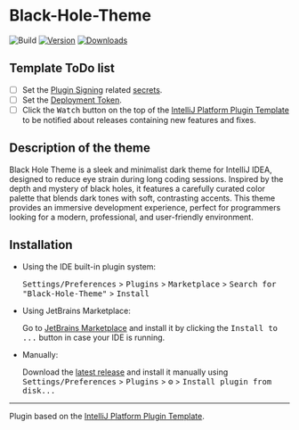# Black-Hole-Theme

![Build](https://github.com/iamjuaness/Black-Hole-Theme/workflows/Build/badge.svg)
[![Version](https://img.shields.io/jetbrains/plugin/v/25984-black-hole-theme.svg)](https://plugins.jetbrains.com/plugin/25984-black-hole-theme)
[![Downloads](https://img.shields.io/jetbrains/plugin/d/25984-black-hole-theme.svg)](https://plugins.jetbrains.com/plugin/25984-black-hole-theme)

## Template ToDo list
- [ ] Set the [Plugin Signing](https://plugins.jetbrains.com/docs/intellij/plugin-signing.html?from=IJPluginTemplate) related [secrets](https://github.com/JetBrains/intellij-platform-plugin-template#environment-variables).
- [ ] Set the [Deployment Token](https://plugins.jetbrains.com/docs/marketplace/plugin-upload.html?from=IJPluginTemplate).
- [ ] Click the <kbd>Watch</kbd> button on the top of the [IntelliJ Platform Plugin Template][template] to be notified about releases containing new features and fixes.

## Description of the theme
<!-- Plugin description -->
Black Hole Theme is a sleek and minimalist dark theme for IntelliJ IDEA, designed to reduce eye strain during long 
coding sessions. Inspired by the depth and mystery of black holes, it features a carefully curated color palette that 
blends dark tones with soft, contrasting accents. This theme provides an immersive development experience, perfect for 
programmers looking for a modern, professional, and user-friendly environment.
<!-- Plugin description end -->

## Installation

- Using the IDE built-in plugin system:
  
  <kbd>Settings/Preferences</kbd> > <kbd>Plugins</kbd> > <kbd>Marketplace</kbd> > <kbd>Search for "Black-Hole-Theme"</kbd> >
  <kbd>Install</kbd>
  
- Using JetBrains Marketplace:

  Go to [JetBrains Marketplace](https://plugins.jetbrains.com/plugin/MARKETPLACE_ID) and install it by clicking the <kbd>Install to ...</kbd> button in case your IDE is running.

- Manually:

  Download the [latest release](https://github.com/iamjuaness/Black-Hole-Theme/releases/latest) and install it manually using
  <kbd>Settings/Preferences</kbd> > <kbd>Plugins</kbd> > <kbd>⚙️</kbd> > <kbd>Install plugin from disk...</kbd>


---
Plugin based on the [IntelliJ Platform Plugin Template][template].

[template]: https://github.com/JetBrains/intellij-platform-plugin-template
[docs:plugin-description]: https://plugins.jetbrains.com/docs/intellij/plugin-user-experience.html#plugin-description-and-presentation
